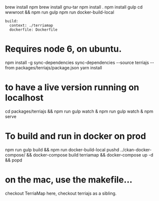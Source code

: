 brew install npm
brew install gnu-tar
npm install .
npm install gulp
cd wwwroot && npm run gulp
npm run docker-build-local




    build:
      context: ./terriamap
      dockerfile: Dockerfile

# Requires node 6, on ubuntu.

npm install -g sync-dependencies
sync-dependencies --source terriajs --from packages/terriajs/package.json
yarn install

# to have a live version running on localhost
cd packages/terriajs && npm run gulp watch &
npm run gulp watch &
npm serve

# To build and run in docker on prod
npm run gulp build && npm run docker-build-local
pushd ../ckan-docker-compose/ && docker-compose build terriamap && docker-compose up -d && popd


# on the mac, use the makefile...

checkout TerriaMap here, checkout terriajs as a sibling.
